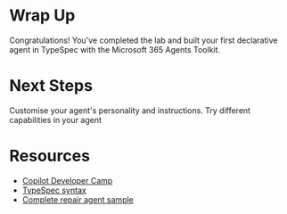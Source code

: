 # Wrap Up

Congratulations! You've completed the lab and built your first declarative agent in TypeSpec with the Microsoft 365 Agents Toolkit. 

# Next Steps

Customise your agent's personality and instructions.
Try different capabilities in your agent

# Resources

- [Copilot Developer Camp](https://aka.ms/copilotdevcamp)
- [TypeSpec syntax]( https://typespec.io/docs/getting-started/getting-started-rest/01-setup-basic-syntax/)
- [Complete repair agent sample](https://aka.ms/repair-agent)